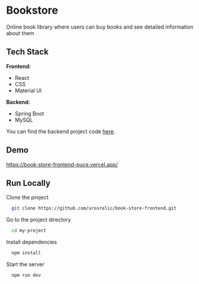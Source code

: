 # Bookstore

Online book library where users can buy books and see detailed information about them

## Tech Stack

**Frontend:**

- React
- CSS
- Material UI

**Backend:**

- Spring Boot
- MySQL

You can find the backend project code [here](https://github.com/urosrelic/book-store-backend).

## Demo

https://book-store-frontend-puce.vercel.app/

## Run Locally

Clone the project

```bash
  git clone https://github.com/urosrelic/book-store-frontend.git
```

Go to the project directory

```bash
  cd my-project
```

Install dependencies

```bash
  npm install
```

Start the server

```bash
  npm run dev
```
